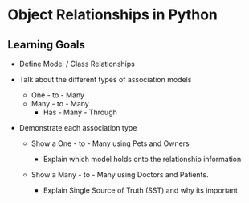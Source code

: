 # Object Relationships in Python

## Learning Goals

- Define Model / Class Relationships

- Talk about the different types of association models

    - One - to - Many
    - Many - to - Many
        - Has - Many - Through

- Demonstrate each association type

    - Show a One - to - Many using Pets and Owners
        - Explain which model holds onto the relationship information

    - Show a Many - to - Many using Doctors and Patients.

        - Explain Single Source of Truth (SST) and why its important
